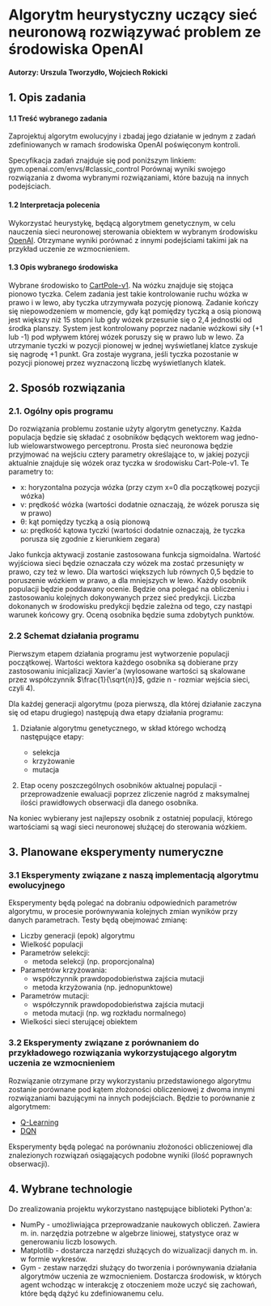 # Algorytm heurystyczny uczący sieć neuronową rozwiązywać problem ze środowiska OpenAI
#### Autorzy: Urszula Tworzydło, Wojciech Rokicki

## 1. Opis zadania

#### 1.1 Treść wybranego zadania

Zaprojektuj algorytm ewolucyjny i zbadaj jego działanie w jednym z zadań zdefiniowanych w ramach środowiska OpenAI poświęconym kontroli.

Specyfikacja zadań znajduje się pod poniższym linkiem:
gym.openai.com/envs/#classic_control
Porównaj wyniki swojego rozwiązania z dwoma wybranymi rozwiązaniami, które bazują na innych podejściach.

#### 1.2 Interpretacja polecenia
Wykorzystać heurystykę, będącą algorytmem genetycznym, w celu nauczenia sieci neuronowej sterowania obiektem w wybranym środowisku [OpenAI](https://gym.openai.com/envs/#classic_control). Otrzymane wyniki porównać z innymi podejściami takimi jak na przykład uczenie ze wzmocnieniem.

#### 1.3 Opis wybranego środowiska
Wybrane środowisko to [CartPole-v1](https://gym.openai.com/envs/CartPole-v1/). Na wózku znajduje się stojąca pionowo tyczka. Celem zadania jest takie kontrolowanie ruchu wózka w prawo i w lewo, aby tyczka utrzymywała pozycję pionową. Zadanie kończy się niepowodzeniem w momencie, gdy kąt pomiędzy tyczką a osią pionową jest większy niż 15 stopni lub gdy wózek przesunie się o 2,4 jednostki od środka planszy.
System jest kontrolowany poprzez nadanie wózkowi siły (+1 lub -1) pod wpływem której wózek poruszy się w prawo lub w lewo. Za utrzymanie tyczki w pozycji pionowej w jednej wyświetlanej klatce zyskuje się nagrodę +1 punkt. Gra zostaje wygrana, jeśli tyczka pozostanie w pozycji pionowej przez wyznaczoną liczbę wyświetlanych klatek.


## 2. Sposób rozwiązania

### 2.1. Ogólny opis programu

Do rozwiązania problemu zostanie użyty algorytm genetyczny. Każda populacja będzie się składać z osobników będących wektorem wag jedno- lub wielowarstwowego perceptronu. 
Prosta sieć neuronowa będzie przyjmować na wejściu cztery parametry określające to, w jakiej pozycji aktualnie znajduje się wózek oraz tyczka w środowisku Cart-Pole-v1. Te parametry to:
* x: horyzontalna pozycja wózka (przy czym x=0 dla początkowej pozycji wózka)
*   v: prędkość wózka (wartości dodatnie oznaczają, że wózek porusza się w prawo)
* θ: kąt pomiędzy tyczką a osią pionową
* ω: prędkość kątowa tyczki (wartości dodatnie oznaczają, że tyczka porusza się zgodnie z kierunkiem zegara)

Jako funkcja aktywacji zostanie zastosowana funkcja sigmoidalna.
Wartość wyjściowa sieci będzie oznaczała czy wózek ma zostać przesunięty w prawo, czy też w lewo. Dla wartości większych lub równych 0,5 będzie to poruszenie wózkiem w prawo, a dla mniejszych w lewo.
Każdy osobnik populacji będzie poddawany ocenie. Będzie ona polegać na obliczeniu i zastosowaniu kolejnych dokonywanych przez sieć predykcji. Liczba dokonanych w środowisku predykcji będzie zależna od tego, czy nastąpi warunek końcowy gry. Oceną osobnika będzie suma zdobytych punktów.

### 2.2 Schemat działania programu

Pierwszym etapem działania programu jest wytworzenie populacji początkowej. Wartości wektora każdego osobnika są dobierane przy zastosowaniu inicjalizacji Xavier'a (wylosowane wartości są skalowane przez współczynnik $\frac{1}{\sqrt{n}}$, gdzie n - rozmiar wejścia sieci, czyli 4).

Dla każdej generacji algorytmu (poza pierwszą, dla której działanie zaczyna się od etapu drugiego) następują dwa etapy działania programu:
1. Działanie algorytmu genetycznego, w skład którego wchodzą następujące etapy:
    * selekcja
    * krzyżowanie
    * mutacja

2. Etap oceny poszczególnych osobników aktualnej populacji - przeprowadzenie ewaluacji poprzez zliczenie nagród z maksymalnej ilości prawidłowych obserwacji dla danego osobnika.

Na koniec wybierany jest najlepszy osobnik z ostatniej populacji, którego wartościami są wagi sieci neuronowej służącej do sterowania wózkiem.


## 3. Planowane eksperymenty numeryczne

### 3.1 Eksperymenty związane z naszą implementacją algorytmu ewolucyjnego

Eksperymenty będą polegać na dobraniu odpowiednich parametrów algorytmu, w procesie porównywania kolejnych zmian wyników przy danych parametrach. Testy będą obejmować zmianę:

- Liczby generacji (epok) algorytmu
- Wielkość populacji
- Parametrów selekcji:
  - metoda selekcji (np. proporcjonalna)
- Parametrów krzyżowania:
  - współczynnik prawdopodobieństwa zajścia mutacji
  - metoda krzyżowania (np. jednopunktowe)
- Parametrów mutacji:
  - współczynnik prawdopodobieństwa zajścia mutacji
  - metoda mutacji (np. wg rozkładu normalnego)
- Wielkości sieci sterującej obiektem

### 3.2 Eksperymenty związane z porównaniem do przykładowego rozwiązania wykorzystującego algorytm uczenia ze wzmocnieniem

Rozwiązanie otrzymane przy wykorzystaniu przedstawionego algorytmu zostanie porównane pod kątem złożoności obliczeniowej z dwoma innymi rozwiązaniami bazującymi na innych podejściach. Będzie to porównanie z algorytmem:
* [Q-Learning](https://github.com/RJBrooker/Q-learning-demo-Cartpole-V1)
* [DQN](https://github.com/gsurma/cartpole)

Eksperymenty będą polegać na porównaniu złożoności obliczeniowej dla znalezionych rozwiązań osiągających podobne wyniki (ilość poprawnych obserwacji).

## 4. Wybrane technologie

Do zrealizowania projektu wykorzystano następujące biblioteki Python'a:
- NumPy - umożliwiająca przeprowadzanie naukowych obliczeń. Zawiera m. in. narzędzia potrzebne w algebrze liniowej, statystyce oraz w generowaniu liczb losowych.
- Matplotlib - dostarcza narzędzi służących do wizualizacji danych m. in. w formie wykresów.
- Gym - zestaw narzędzi służący do tworzenia i porównywania działania algorytmów uczenia ze wzmocnieniem. Dostarcza środowisk, w których agent wchodząc w interakcję z otoczeniem może uczyć się zachowań, które będą dążyć ku zdefiniowanemu celu.
